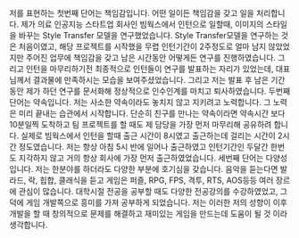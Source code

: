 저를 표현하는 첫번째 단어는 책임감입니다. 어떤 일이든 책임감을 갖고 일을 처리합니다. 제가 의료 인공지능 스타트업 회사인 빔웍스에서 인턴으로 일할때, 이미지의 스타일을 바꾸는 Style Transfer 모델을 연구했었습니다. Style Transfer모델을 연구하는 것은 처음이였고, 해당 프로젝트를 시작했을 무렵 인턴기간이 2주정도로 얼마 남지 않았었지만 주어진 업무에 책임감을 갖고 남은 시간동안 어떻게든 연구를 진행하였습니다. 그리고 인턴을 마무리하기전 최종적으로 인턴들이 연구를 발표하는 자리가 있었는데, 대표님께서 결과물에 만족하시는 모습을 보여주셨었습니다. 그리고 저는 발표 후 남은 기간 동안 제가 하던 연구를 문서화해 정상적으로 인수인계를 마치고 퇴사하였습니다.
두번째 단어는 약속입니다. 저는 사소한 약속이라도 놓치지 않고 지키려고 노력합니다. 그 노력은 미리 끝내는 습관에서 시작합니다. 단순히 친구를 만나는 약속이라면 약속시간 보다 10분일찍 도착하고 팀 프로젝트를 할 때도 제 담당을 가장 먼저 마무리해 공유하려 합니다. 실제로 빔웍스에서 인턴을 할때 출근 시간이 8시였고 출근하는데 걸리는 시간이 2시간 정도였습니다. 저는 항상 아침 5시 반에 일어나 출근하였고 인턴기간인 두달간 한번도 지각하지 않고 거의 항상 회사에 가장 먼저 출근하였었습니다.
세번째 단어는 다양성입니다. 저는 한분야를 하더라도 다양한 부분에 호기심을 갖습니다. 음악을 듣는다면 발라드, 락, 힙합, 클래식을 듣고 게임은 퍼즐, RPG, FPS, 격투, RTS, AOS등등 여러 장르에 관심이 많습니다. 대학시절 전공을 공부할 때도 다양한 전공강의를 수강하였었고, 그 덕에 게임 개발쪽으로 흥미를 가져 공부하게 되었습니다. 저는 이러한 저의 성향이 이후 개발을 할 때 창의적으로 문제를 해결하고 재미있는 게임을 만드는데 도움이 될 것 이라 생각합니다.